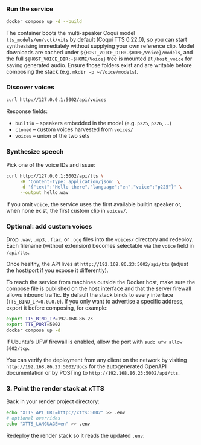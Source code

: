 
### Run the service

```bash
docker compose up -d --build
```

The container boots the multi-speaker Coqui model `tts_models/en/vctk/vits` by default (Coqui TTS 0.22.0), so you can start synthesising immediately without supplying your own reference clip. Model downloads are cached under `${HOST_VOICE_DIR:-$HOME/Voice}/models`, and the full `${HOST_VOICE_DIR:-$HOME/Voice}` tree is mounted at `/host_voice` for saving generated audio. Ensure those folders exist and are writable before composing the stack (e.g. `mkdir -p ~/Voice/models`).

### Discover voices

```bash
curl http://127.0.0.1:5002/api/voices
```

Response fields:

- `builtin` – speakers embedded in the model (e.g. `p225`, `p226`, …)
- `cloned` – custom voices harvested from `voices/`
- `voices` – union of the two sets

### Synthesize speech

Pick one of the voice IDs and issue:

```bash
curl http://127.0.0.1:5002/api/tts \
     -H 'Content-Type: application/json' \
     -d '{"text":"Hello there","language":"en","voice":"p225"}' \
     --output hello.wav
```

If you omit `voice`, the service uses the first available builtin speaker or, when none exist, the first custom clip in `voices/`.

### Optional: add custom voices

Drop `.wav`, `.mp3`, `.flac`, or `.ogg` files into the `voices/` directory and redeploy. Each filename (without extension) becomes selectable via the `voice` field in `/api/tts`.

Once healthy, the API lives at `http://192.168.86.23:5002/api/tts` (adjust the host/port if you expose it differently).

To reach the service from machines outside the Docker host, make sure the compose file is
published on the host interface and that the server firewall allows inbound traffic.  By
default the stack binds to every interface (`TTS_BIND_IP=0.0.0.0`).  If you only want to
advertise a specific address, export it before composing, for example:

```bash
export TTS_BIND_IP=192.168.86.23
export TTS_PORT=5002
docker compose up -d
```

If Ubuntu's UFW firewall is enabled, allow the port with `sudo ufw allow 5002/tcp`.

You can verify the deployment from any client on the network by visiting
`http://192.168.86.23:5002/docs` for the autogenerated OpenAPI documentation or by POSTing
to `http://192.168.86.23:5002/api/tts`.

### 3. Point the render stack at xTTS

Back in your render project directory:

```bash
echo "XTTS_API_URL=http://xtts:5002" >> .env
# optional overrides
echo "XTTS_LANGUAGE=en" >> .env
```

Redeploy the render stack so it reads the updated `.env`:

